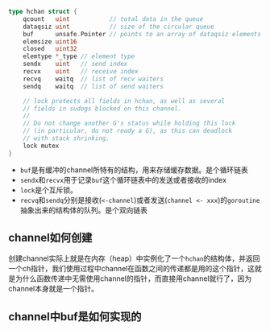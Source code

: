 ```go
type hchan struct {
	qcount   uint           // total data in the queue
	dataqsiz uint           // size of the circular queue
	buf      unsafe.Pointer // points to an array of dataqsiz elements
	elemsize uint16
	closed   uint32
	elemtype *_type // element type
	sendx    uint   // send index
	recvx    uint   // receive index
	recvq    waitq  // list of recv waiters
	sendq    waitq  // list of send waiters

	// lock protects all fields in hchan, as well as several
	// fields in sudogs blocked on this channel.
	//
	// Do not change another G's status while holding this lock
	// (in particular, do not ready a G), as this can deadlock
	// with stack shrinking.
	lock mutex
}
```

* `buf`是有缓冲的channel所特有的结构，用来存储缓存数据。是个循环链表
* `sendx`和`recvx`用于记录`buf`这个循环链表中的发送或者接收的index
* `lock`是个互斥锁。
* `recvq`和`sendq`分别是接收(`<-channel`)或者发送(`channel <- xxx`)的`goroutine`抽象出来的结构体的队列。是个双向链表

## channel如何创建

创建channel实际上就是在内存（heap）中实例化了一个`hchan`的结构体，并返回一个ch指针，我们使用过程中channel在函数之间的传递都是用的这个指针，这就是为什么函数传递中无需使用channel的指针，而直接用channel就行了，因为channel本身就是一个指针。

## channel中buf是如何实现的
